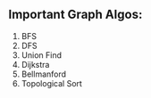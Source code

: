 ## Important Graph Algos:
1. BFS
2. DFS
3. Union Find
4. Dijkstra
5. Bellmanford
6. Topological Sort
